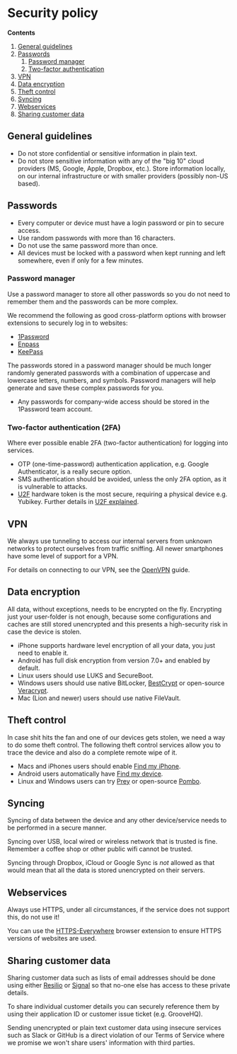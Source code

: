 # Security policy

**Contents**

1. [General guidelines](#general-guidelines)
1. [Passwords](#passwords)
    1. [Password manager](#password-manager)
    1. [Two-factor authentication](#two-factor-authentication-2fa)
1. [VPN](#vpn)
1. [Data encryption](#data-encryption)
1. [Theft control](#theft-control)
1. [Syncing](#syncing)
1. [Webservices](#webservices)
1. [Sharing customer data](#sharing-customer-data)


## General guidelines

* Do not store confidential or sensitive information in plain text.
* Do not store sensitive information with any of the "big 10" cloud providers (MS, Google, Apple, Dropbox, etc.). Store information locally, on our internal infrastructure or with smaller providers (possibly non-US based).


## Passwords

* Every computer or device must have a login password or pin to secure access.
* Use random passwords with more than 16 characters.
* Do not use the same password more than once.
* All devices must be locked with a password when kept running and left somewhere, even if only for a few minutes.

### Password manager

Use a password manager to store all other passwords so you do not need to remember them and the passwords can be more complex.

We recommend the following as good cross-platform options with browser extensions to securely log in to websites:
  * [1Password]
  * [Enpass]
  * [KeePass]

The passwords stored in a password manager should be much longer randomly generated passwords with a combination of uppercase and lowercase letters, numbers, and symbols. Password managers will help generate and save these complex passwords for you.

 * Any passwords for company-wide access should be stored in the 1Password team account.

### Two-factor authentication (2FA)

Where ever possible enable 2FA (two-factor authentication) for logging into services.

* OTP (one-time-password) authentication application, e.g. Google Authenticator, is a really secure option.
* SMS authentication should be avoided, unless the only 2FA option, as it is vulnerable to attacks.
* [U2F] hardware token is the most secure, requiring a physical device e.g. Yubikey. Further details in [U2F explained].


## VPN

We always use tunneling to access our internal servers from unknown networks to protect ourselves from traffic sniffing. All newer smartphones have some level of support for a VPN.

For details on connecting to our VPN, see the [OpenVPN] guide.


## Data encryption

All data, without exceptions, needs to be encrypted on the fly. Encrypting just your user-folder is not enough, because some configurations and caches are still stored unencrypted and this presents a high-security risk in case the device is stolen.

* iPhone supports hardware level encryption of all your data, you just need to enable it.
* Android has full disk encryption from version 7.0+ and enabled by default.
* Linux users should use LUKS and SecureBoot.
* Windows users should use native BitLocker, [BestCrypt] or open-source [Veracrypt].
* Mac (Lion and newer) users should use native FileVault.


## Theft control

In case shit hits the fan and one of our devices gets stolen, we need a way to do some theft control. The following theft control services allow you to trace the device and also do a complete remote wipe of it.

* Macs and iPhones users should enable [Find my iPhone].
* Android users automatically have [Find my device].
* Linux and Windows users can try [Prey] or open-source [Pombo].


## Syncing

Syncing of data between the device and any other device/service needs to be performed in a secure manner.

Syncing over USB, local wired or wireless network that is trusted is fine. Remember a coffee shop or other public wifi cannot be trusted.

Syncing through Dropbox, iCloud or Google Sync is *not* allowed as that would mean that all the data is stored unencrypted on their servers.


## Webservices

Always use HTTPS, under all circumstances, if the service does not support this, do not use it!

You can use the [HTTPS-Everywhere] browser extension to ensure HTTPS versions of websites are used.


## Sharing customer data

Sharing customer data such as lists of email addresses should be done using either [Resilio] or [Signal] so that no-one else has access to these private details.

To share individual customer details you can securely reference them by using their application ID or customer issue ticket (e.g. GrooveHQ).

Sending unencrypted or plain text customer data using insecure services such as Slack or GitHub is a direct violation of our Terms of Service where we promise we won't share users' information with third parties.



[U2F]: https://en.wikipedia.org/wiki/Universal_2nd_Factor
[U2F explained]: https://www.howtogeek.com/232314/u2f-explained-how-google-microsoft-and-others-are-creating-universal-two-factor-authentication-tokens/
[Prey]: https://preyproject.com
[Pombo]: https://github.com/BoboTiG/pombo
[Find my device]: https://support.google.com/accounts/answer/6160491?hl=en
[Find my iPhone]: https://www.apple.com/icloud/find-my-iphone/
[BestCrypt]: https://www.jetico.com/data-encryption/encrypt-hard-drives-bestcrypt-volume-encryption
[Veracrypt]: https://www.veracrypt.fr
[Resilio]: ../apps-we-use/resilio.md
[Signal]: ../apps-we-use/signal.md
[OpenVPN]: ../app-we-use/openvpn.md
[1password]: https://1password.com
[Enpass]: https://www.enpass.io
[KeePass]: https://keepass.info
[HTTPS-Everywhere]: https://www.eff.org/https-everywhere
